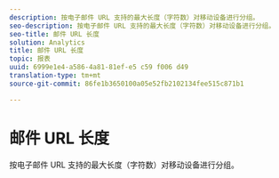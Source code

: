 ```yaml
---
description: 按电子邮件 URL 支持的最大长度（字符数）对移动设备进行分组。
seo-description: 按电子邮件 URL 支持的最大长度（字符数）对移动设备进行分组。
seo-title: 邮件 URL 长度
solution: Analytics
title: 邮件 URL 长度
topic: 报表
uuid: 6999e1e4-a586-4a81-81ef-e5 c59 f006 d49
translation-type: tm+mt
source-git-commit: 86fe1b3650100a05e52fb2102134fee515c871b1

---
```



# 邮件 URL 长度

按电子邮件 URL 支持的最大长度（字符数）对移动设备进行分组。

